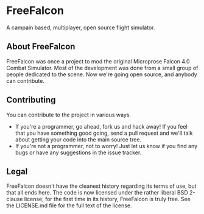 # FreeFalcon

A campain based, multiplayer, open source flight simulator.

## About FreeFalcon

FreeFalcon was once a project to mod the original Microprose Falcon 4.0
Combat Simulator. Most of the development was done from a small group of
people dedicated to the scene. Now we're going open source, and anybody can
contribute.

## Contributing

You can contribute to the project in various ways.

 * If you're a programmer, go ahead, fork us and hack away! If you feel that
   you have something good going, send a pull request and we'll talk about
   getting your code into the main source tree.
 * If you're not a programmer, not to worry! Just let us know if you find any
   bugs or have any suggestions in the issue tracker.

## Legal

FreeFalcon doesn't have the cleanest history regarding its terms of use, but
that all ends here. The code is now licensed under the rather liberal BSD
2-clause license; for the first time in its history, FreeFalcon is truly free.
See the LICENSE.md file for the full text of the license.
